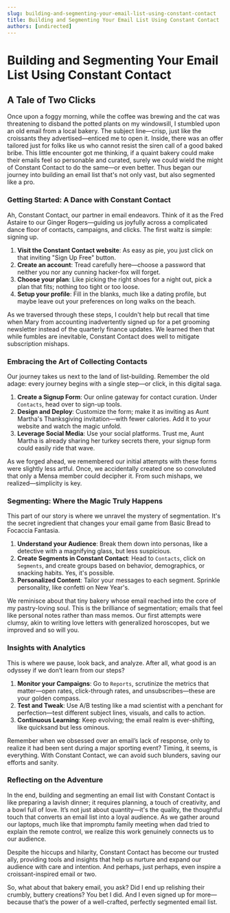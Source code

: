 ```yaml
---
slug: building-and-segmenting-your-email-list-using-constant-contact
title: Building and Segmenting Your Email List Using Constant Contact
authors: [undirected]
---
```



# Building and Segmenting Your Email List Using Constant Contact

## A Tale of Two Clicks

Once upon a foggy morning, while the coffee was brewing and the cat was threatening to disband the potted plants on my windowsill, I stumbled upon an old email from a local bakery. The subject line—crisp, just like the croissants they advertised—enticed me to open it. Inside, there was an offer tailored just for folks like us who cannot resist the siren call of a good baked bribe. This little encounter got me thinking, if a quaint bakery could make their emails feel so personable and curated, surely we could wield the might of Constant Contact to do the same—or even better. Thus began our journey into building an email list that's not only vast, but also segmented like a pro.

### Getting Started: A Dance with Constant Contact

Ah, Constant Contact, our partner in email endeavors. Think of it as the Fred Astaire to our Ginger Rogers—guiding us joyfully across a complicated dance floor of contacts, campaigns, and clicks. The first waltz is simple: signing up.

1. **Visit the Constant Contact website**: As easy as pie, you just click on that inviting "Sign Up Free" button.
2. **Create an account**: Tread carefully here—choose a password that neither you nor any cunning hacker-fox will forget.
3. **Choose your plan**: Like picking the right shoes for a night out, pick a plan that fits; nothing too tight or too loose.
4. **Setup your profile**: Fill in the blanks, much like a dating profile, but maybe leave out your preferences on long walks on the beach.

As we traversed through these steps, I couldn't help but recall that time when Mary from accounting inadvertently signed up for a pet grooming newsletter instead of the quarterly finance updates. We learned then that while fumbles are inevitable, Constant Contact does well to mitigate subscription mishaps.

### Embracing the Art of Collecting Contacts

Our journey takes us next to the land of list-building. Remember the old adage: every journey begins with a single step—or click, in this digital saga.

1. **Create a Signup Form**: Our online gateway for contact curation. Under `Contacts`, head over to sign-up tools.
2. **Design and Deploy**: Customize the form; make it as inviting as Aunt Martha's Thanksgiving invitation—with fewer calories. Add it to your website and watch the magic unfold.
3. **Leverage Social Media**: Use your social platforms. Trust me, Aunt Martha is already sharing her turkey secrets there, your signup form could easily ride that wave.

As we forged ahead, we remembered our initial attempts with these forms were slightly less artful. Once, we accidentally created one so convoluted that only a Mensa member could decipher it. From such mishaps, we realized—simplicity is key.

### Segmenting: Where the Magic Truly Happens

This part of our story is where we unravel the mystery of segmentation. It's the secret ingredient that changes your email game from Basic Bread to Focaccia Fantasia.

1. **Understand your Audience**: Break them down into personas, like a detective with a magnifying glass, but less suspicious.
2. **Create Segments in Constant Contact**: Head to `Contacts`, click on `Segments`, and create groups based on behavior, demographics, or snacking habits. Yes, it's possible.
3. **Personalized Content**: Tailor your messages to each segment. Sprinkle personality, like confetti on New Year's.

We reminisce about that tiny bakery whose email reached into the core of my pastry-loving soul. This is the brilliance of segmentation; emails that feel like personal notes rather than mass memos. Our first attempts were clumsy, akin to writing love letters with generalized horoscopes, but we improved and so will you.

### Insights with Analytics

This is where we pause, look back, and analyze. After all, what good is an odyssey if we don’t learn from our steps?

1. **Monitor your Campaigns**: Go to `Reports`, scrutinize the metrics that matter—open rates, click-through rates, and unsubscribes—these are your golden compass.
2. **Test and Tweak**: Use A/B testing like a mad scientist with a penchant for perfection—test different subject lines, visuals, and calls to action.
3. **Continuous Learning**: Keep evolving; the email realm is ever-shifting, like quicksand but less ominous.

Remember when we obsessed over an email’s lack of response, only to realize it had been sent during a major sporting event? Timing, it seems, is everything. With Constant Contact, we can avoid such blunders, saving our efforts and sanity.

### Reflecting on the Adventure

In the end, building and segmenting an email list with Constant Contact is like preparing a lavish dinner; it requires planning, a touch of creativity, and a bowl full of love. It’s not just about quantity—it's the quality, the thoughtful touch that converts an email list into a loyal audience. As we gather around our laptops, much like that impromptu family meeting when dad tried to explain the remote control, we realize this work genuinely connects us to our audience.

Despite the hiccups and hilarity, Constant Contact has become our trusted ally, providing tools and insights that help us nurture and expand our audience with care and intention. And perhaps, just perhaps, even inspire a croissant-inspired email or two.

So, what about that bakery email, you ask? Did I end up relishing their crumbly, buttery creations? You bet I did. And I even signed up for more—because that’s the power of a well-crafted, perfectly segmented email list.